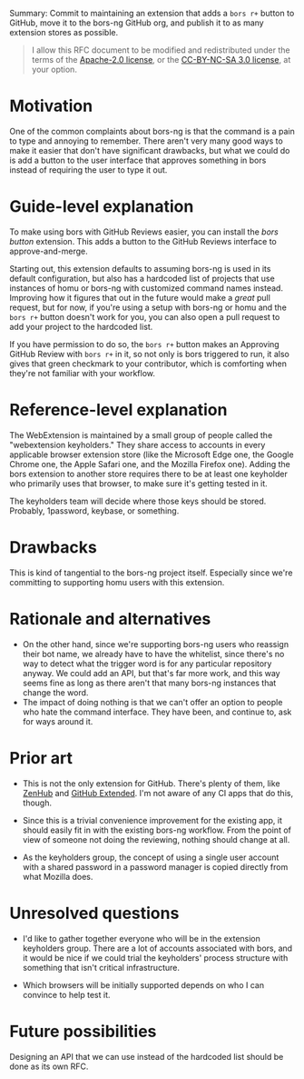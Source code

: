 ﻿Summary: Commit to maintaining an extension that adds a `bors r+` button to GitHub, move it to the bors-ng GitHub org, and publish it to as many extension stores as possible.

> I allow this RFC document to be modified and redistributed under the terms of the [Apache-2.0 license](http://www.apache.org/licenses/LICENSE-2.0%3E), or the [CC-BY-NC-SA 3.0 license](http://creativecommons.org/licenses/by-nc-sa/3.0/deed.en_US), at your option.

# Motivation

One of the common complaints about bors-ng is that the command is a pain to type and annoying to remember. There aren't very many good ways to make it easier that don't have significant drawbacks, but what we could do is add a button to the user interface that approves something in bors instead of requiring the user to type it out.

# Guide-level explanation

To make using bors with GitHub Reviews easier, you can install the *bors button* extension. This adds a button to the GitHub Reviews interface to approve-and-merge.

Starting out, this extension defaults to assuming bors-ng is used in its default configuration, but also has a hardcoded list of projects that use instances of homu or bors-ng with customized command names instead. Improving how it figures that out in the future would make a *great* pull request, but for now, if you're using a setup with bors-ng or homu and the `bors r+` button doesn't work for you, you can also open a pull request to add your project to the hardcoded list.

If you have permission to do so, the `bors r+` button makes an Approving GitHub Review with `bors r+` in it, so not only is bors triggered to run, it also gives that green checkmark to your contributor, which is comforting when they're not familiar with your workflow.

# Reference-level explanation

The WebExtension is maintained by a small group of people called the "webextension keyholders." They share access to accounts in every applicable browser extension store (like the Microsoft Edge one, the Google Chrome one, the Apple Safari one, and the Mozilla Firefox one). Adding the bors extension to another store requires there to be at least one keyholder who primarily uses that browser, to make sure it's getting tested in it.

The keyholders team will decide where those keys should be stored. Probably, 1password, keybase, or something.

# Drawbacks

This is kind of tangential to the bors-ng project itself. Especially since we're committing to supporting homu users with this extension.

# Rationale and alternatives

* On the other hand, since we're supporting bors-ng users who reassign their bot name, we already have to have the whitelist, since there's no way to detect what the trigger word is for any particular repository anyway. We could add an API, but that's far more work, and this way seems fine as long as there aren't that many bors-ng instances that change the word.
* The impact of doing nothing is that we can't offer an option to people who hate the command interface. They have been, and continue to, ask for ways around it.

# Prior art

* This is not the only extension for GitHub. There's plenty of them, like [ZenHub] and [GitHub Extended]. I'm not aware of any CI apps that do this, though.

[ZenHub]: https://www.zenhub.com/
[GitHub Extended]: https://github.com/onmyway133/github-extended

* Since this is a trivial convenience improvement for the existing app, it should easily fit in with the existing bors-ng workflow. From the point of view of someone not doing the reviewing, nothing should change at all.

* As the keyholders group, the concept of using a single user account with a shared password in a password manager is copied directly from what Mozilla does.

# Unresolved questions

* I'd like to gather together everyone who will be in the extension keyholders group. There are a lot of accounts associated with bors, and it would be nice if we could trial the keyholders' process structure with something that isn't critical infrastructure.

* Which browsers will be initially supported depends on who I can convince to help test it.

# Future possibilities

Designing an API that we can use instead of the hardcoded list should be done as its own RFC.